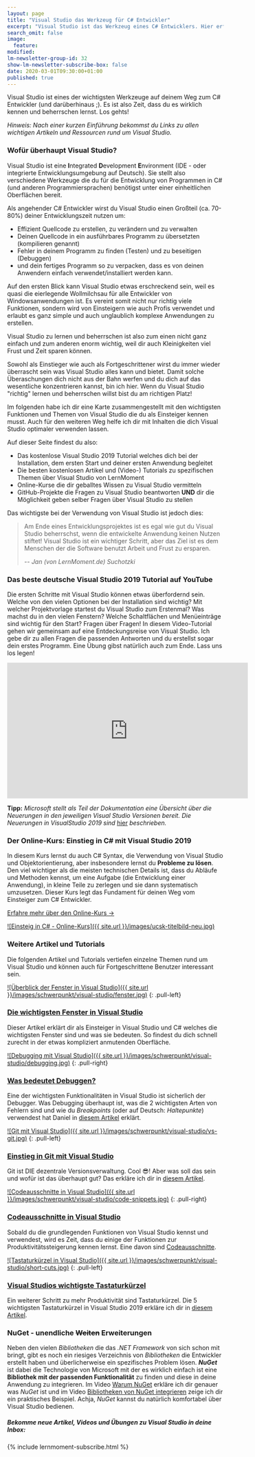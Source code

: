 ```yaml
---
layout: page
title: "Visual Studio das Werkzeug für C# Entwickler"
excerpt: "Visual Studio ist das Werkzeug eines C# Entwicklers. Hier erfährst du alles über den Einstieg, "
search_omit: false
image:
  feature: 
modified:
lm-newsletter-group-id: 32
show-lm-newsletter-subscribe-box: false
date: 2020-03-01T09:30:00+01:00
published: true
---
```


Visual Studio ist eines der wichtigsten Werkzeuge auf deinem Weg zum C# Entwickler (und darüberhinaus ;). Es ist also Zeit, dass du es wirklich kennen und beherrschen lernst. Los gehts!

*Hinweis: Nach einer kurzen Einführung bekommst du Links zu allen wichtigen Artikeln und Ressourcen rund um Visual Studio.*

### Wofür überhaupt Visual Studio?

Visual Studio ist eine **I**ntegrated **D**evelopment **E**nvironment (IDE - oder integrierte Entwicklungsumgebung auf Deutsch). Sie stellt also verschiedene Werkzeuge die du für die Entwicklung von Programmen in C# (und anderen Programmiersprachen) benötigst unter einer einheitlichen Oberflächen bereit.

Als angehender C# Entwickler wirst du Visual Studio einen Großteil (ca. 70-80%) deiner Entwicklungszeit nutzen um:
 - Effizient Quellcode zu erstellen, zu verändern und zu verwalten
 - Deinen Quellcode in ein ausführbares Programm zu übersetzten (kompilieren genannt)
 - Fehler in deinem Programm zu finden (Testen) und zu beseitigen (Debuggen)
 - und dein fertiges Programm so zu verpacken, dass es von deinen Anwendern einfach verwendet/installiert werden kann.

Auf den ersten Blick kann Visual Studio etwas erschreckend sein, weil es quasi die eierlegende Wollmilchsau für alle Entwickler von Windowsanwendungen ist. Es vereint somit nicht nur richtig viele Funktionen, sondern wird von Einsteigern wie auch Profis verwendet und erlaubt es ganz simple und auch unglaublich komplexe Anwendungen zu erstellen.

Visual Studio zu lernen und beherrschen ist also zum einen nicht ganz einfach und zum anderen enorm wichtig, weil dir auch Kleinigkeiten viel Frust und Zeit sparen können.

Sowohl als Einstieger wie auch als Fortgeschrittener wirst du immer wieder überrascht sein was Visual Studio alles kann und bietet. Damit solche Überaschungen dich nicht aus der Bahn werfen und du dich auf das wesentliche konzentrieren kannst, bin ich hier. Wenn du Visual Studio "richtig" lernen und beherrschen willst bist du am richtigen Platz!

Im folgenden habe ich dir eine Karte zusammengestellt mit den wichtigsten Funktionen und Themen von Visual Studio die du als Einsteiger kennen musst. Auch für den weiteren Weg helfe ich dir mit Inhalten die dich Visual Studio optimaler verwenden lassen.

Auf dieser Seite findest du also:
 - Das kostenlose Visual Studio 2019 Tutorial welches dich bei der Installation, dem ersten Start und deiner ersten Anwendung begleitet
 - Die besten kostenlosen Artikel und (Video-) Tutorials zu spezifischen Themen über Visual Studio von LernMoment
 - Online-Kurse die dir geballtes Wissen zu Visual Studio vermitteln
 - GitHub-Projekte die Fragen zu Visual Studio beantworten **UND** dir die Möglichkeit geben selber Fragen über Visual Studio zu stellen

Das wichtigste bei der Verwendung von Visual Studio ist jedoch dies:

> Am Ende eines Entwicklungsprojektes ist es egal wie gut du Visual Studio beherrschst, wenn die entwickelte Anwendung keinen Nutzen stiftet! Visual Studio ist ein wichtiger Schritt, aber das Ziel ist es dem Menschen der die Software benutzt Arbeit und Frust zu ersparen.
>
> -- <cite>Jan (von LernMoment.de) Suchotzki</cite>

### Das beste deutsche Visual Studio 2019 Tutorial auf YouTube

Die ersten Schritte mit Visual Studio können etwas überfordernd sein. Welche von den vielen Optionen bei der Installation sind wichtig? Mit welcher Projektvorlage startest du Visual Studio zum Erstenmal? Was machst du in den vielen Fenstern? Welche Schaltflächen und Menüeinträge sind wichtig für den Start?
Fragen über Fragen! In diesem Video-Tutorial gehen wir gemeinsam auf eine Entdeckungsreise von Visual Studio. Ich gebe dir zu allen Fragen die passenden Antworten und du erstellst sogar dein erstes Programm. Eine Übung gibst natürlich auch zum Ende. Lass uns los legen!

<iframe width="560" height="315" src="https://www.youtube-nocookie.com/embed/videoseries?list=PLP2TrPpx5VNkv4w1XbappnU0bfEwF_j-5" frameborder="0" allow="encrypted-media" allowfullscreen></iframe>

**Tipp:** *Microsoft stellt als Teil der Dokumentation eine Übersicht über die Neuerungen in den jeweiligen Visual Studio Versionen bereit. Die Neuerungen in VisualStudio 2019 sind* [hier](https://docs.microsoft.com/de-de/visualstudio/ide/whats-new-visual-studio-2019?view=vs-2019) *beschrieben.*

### Der Online-Kurs: Einstieg in C# mit Visual Studio 2019
In diesem Kurs lernst du auch C# Syntax, die Verwendung von Visual Studio und Objektorientierung, aber insbesondere lernst du **Probleme zu lösen**. Den viel wichtiger als die meisten technischen Details ist, dass du Abläufe und Methoden kennst, um eine Aufgabe (die Entwicklung einer Anwendung), in kleine Teile zu zerlegen und sie dann systematisch umzusetzen. Dieser Kurs legt das Fundament für deinen Weg vom Einsteiger zum C# Entwickler.

[Erfahre mehr über den Online-Kurs ->](https://www.udemy.com/course/einstieg-in-csharp-software-programmieren-wie-ein-profi/?couponCode=CS_95-0320_EXISTING)

[![Einsteig in C# - Online-Kurs]({{ site.url }}/images/ucsk-titelbild-neu.jpg)](https://www.udemy.com/course/einstieg-in-csharp-software-programmieren-wie-ein-profi/?couponCode=CS_95-0320_EXISTING)

### Weitere Artikel und Tutorials

Die folgenden Artikel und Tutorials vertiefen einzelne Themen rund um Visual Studio und können auch für Fortgeschrittene Benutzer interessant sein.

[![Überblick der Fenster in Visual Studio]({{ site.url }}/images/schwerpunkt/visual-studio/fenster.jpg)](/csharp-tutorial-deutsch/visual-studio-2019-ueberblick/)
{: .pull-left}

### [Die wichtigsten Fenster in Visual Studio](/csharp-tutorial-deutsch/visual-studio-2019-ueberblick/)
Dieser Artikel erklärt dir als Einsteiger in Visual Studio und C# welches die wichtigsten Fenster sind und was sie bedeuten. So findest du dich schnell zurecht in der etwas kompliziert anmutenden Oberfläche.


[![Debugging mit Visual Studio]({{ site.url }}/images/schwerpunkt/visual-studio/debugging.jpg)](/alle/was-bedeutet-debuggen/)
{: .pull-right}

### [Was bedeutet Debuggen?](/alle/was-bedeutet-debuggen/)
Eine der wichtigsten Funktionalitäten in Visual Studio ist sicherlich der Debugger. Was Debugging überhaupt ist, was die 2 wichtigsten Arten von Fehlern sind und wie du *Breakpoints* (oder auf Deutsch: *Haltepunkte*) verwendest hat Daniel in [diesem Artikel](/alle/was-bedeutet-debuggen/) erklärt.

[![Git mit Visual Studio]({{ site.url }}/images/schwerpunkt/visual-studio/vs-git.jpg)](/alle/git-mit-visual-studio-2019/)
{: .pull-left}

### [Einstieg in Git mit Visual Studio](/alle/git-mit-visual-studio-2019/)
Git ist DIE dezentrale Versionsverwaltung. Cool 😎! Aber was soll das sein und wofür ist das überhaupt gut? Das erkläre ich dir in [diesem Artikel](/alle/git-mit-visual-studio-2019/).

[![Codeausschnitte in Visual Studio]({{ site.url }}/images/schwerpunkt/visual-studio/code-snippets.jpg)](/csharp-tutorial-deutsch/einfuehrung-code-snippets/)
{: .pull-right}

### [Codeausschnitte in Visual Studio](/csharp-tutorial-deutsch/einfuehrung-code-snippets/)
Sobald du die grundlegenden Funktionen von Visual Studio kennst und verwendest, wird es Zeit, dass du einige der Funktionen zur Produktivitätssteigerung kennen lernst. Eine davon sind [Codeausschnitte](/csharp-tutorial-deutsch/einfuehrung-code-snippets/).

[![Tastaturkürzel in Visual Studio]({{ site.url }}/images/schwerpunkt/visual-studio/short-cuts.jpg)](/csharp-tutorial-deutsch/wichtige-tastaturkuerzel-visual-studio/)
{: .pull-left}

### [Visual Studios wichtigste Tastaturkürzel](/csharp-tutorial-deutsch/wichtige-tastaturkuerzel-visual-studio/)
Ein weiterer Schritt zu mehr Produktivität sind Tastaturkürzel. Die 5 wichtigsten Tastaturkürzel in Visual Studio 2019 erkläre ich dir in [diesem Artikel](/csharp-tutorial-deutsch/wichtige-tastaturkuerzel-visual-studio/).

### NuGet - unendliche ~~Weiten~~ Erweiterungen

Neben den vielen *Bibliotheken* die das *.NET Framework* von sich schon mit bringt, gibt es noch ein riesiges Verzeichnis von *Bibliotheken* die Entwickler erstellt haben und überlicherweise ein spezifisches Problem lösen. ***NuGet*** ist dabei die Technologie von Microsoft mit der es wirklich einfach ist eine **Bibliothek mit der passenden Funktionalität** zu finden und diese in deine Anwendung zu integrieren. Im Video [Warum NuGet](https://youtu.be/WsvhwW2M7AY) erkläre ich dir genauer was *NuGet* ist und im Video [Bibliotheken von NuGet integrieren](https://youtu.be/bsuEqUelxvg) zeige ich dir ein praktisches Beispiel. Achja, *NuGet* kannst du natürlich komfortabel über Visual Studio bedienen. 

<div class="subscribe-notice">
  <h5>Bekomme neue Artikel, Videos und Übungen zu Visual Studio in deine Inbox:</h5>
    {% include lernmoment-subscribe.html %}
</div>
